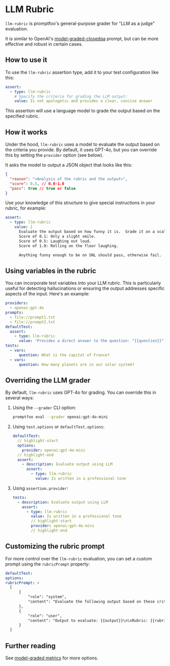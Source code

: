 # LLM Rubric

`llm-rubric` is promptfoo's general-purpose grader for "LLM as a judge" evaluation.

It is similar to OpenAI's [model-graded-closedqa](/docs/configuration/expected-outputs) prompt, but can be more effective and robust in certain cases.

## How to use it

To use the `llm-rubric` assertion type, add it to your test configuration like this:

```yaml
assert:
  - type: llm-rubric
    # Specify the criteria for grading the LLM output:
    value: Is not apologetic and provides a clear, concise answer
```

This assertion will use a language model to grade the output based on the specified rubric.

## How it works

Under the hood, `llm-rubric` uses a model to evaluate the output based on the criteria you provide. By default, it uses GPT-4o, but you can override this by setting the `provider` option (see below).

It asks the model to output a JSON object that looks like this:

```json
{
  "reason": "<Analysis of the rubric and the output>",
  "score": 0.5, // 0.0-1.0
  "pass": true // true or false
}
```

Use your knowledge of this structure to give special instructions in your rubric, for example:

```yaml
assert:
  - type: llm-rubric
    value: |
      Evaluate the output based on how funny it is.  Grade it on a scale of 0.0 to 1.0, where:
      Score of 0.1: Only a slight smile.
      Score of 0.5: Laughing out loud.
      Score of 1.0: Rolling on the floor laughing.

      Anything funny enough to be on SNL should pass, otherwise fail.
```

## Using variables in the rubric

You can incorporate test variables into your LLM rubric. This is particularly useful for detecting hallucinations or ensuring the output addresses specific aspects of the input. Here's an example:

```yaml
providers:
  - openai:gpt-4o
prompts:
  - file://prompt1.txt
  - file://prompt2.txt
defaultTest:
  assert:
    - type: llm-rubric
      value: 'Provides a direct answer to the question: "{{question}}" without unnecessary elaboration'
tests:
  - vars:
      question: What is the capital of France?
  - vars:
      question: How many planets are in our solar system?
```

## Overriding the LLM grader

By default, `llm-rubric` uses GPT-4o for grading. You can override this in several ways:

1. Using the `--grader` CLI option:

   ```sh
   promptfoo eval --grader openai:gpt-4o-mini
   ```

2. Using `test.options` or `defaultTest.options`:

   ```yaml
   defaultTest:
     // highlight-start
     options:
       provider: openai:gpt-4o-mini
     // highlight-end
     assert:
       - description: Evaluate output using LLM
         assert:
           - type: llm-rubric
             value: Is written in a professional tone
   ```

3. Using `assertion.provider`:

   ```yaml
   tests:
     - description: Evaluate output using LLM
       assert:
         - type: llm-rubric
           value: Is written in a professional tone
           // highlight-start
           provider: openai:gpt-4o-mini
           // highlight-end
   ```

## Customizing the rubric prompt

For more control over the `llm-rubric` evaluation, you can set a custom prompt using the `rubricPrompt` property:

```yaml
defaultTest:
options:
rubricPrompt: >
  [
      {
          "role": "system",
          "content": "Evaluate the following output based on these criteria:\n1. Clarity of explanation\n2. Accuracy of information\n3. Relevance to the topic\n\nProvide a score out of 10 for each criterion and an overall assessment."
      },
      {
          "role": "user",
          "content": "Output to evaluate: {{output}}\n\nRubric: {{rubric}}"
      }
  ]
```

## Further reading

See [model-graded metrics](/docs/configuration/expected-outputs/model-graded) for more options.
